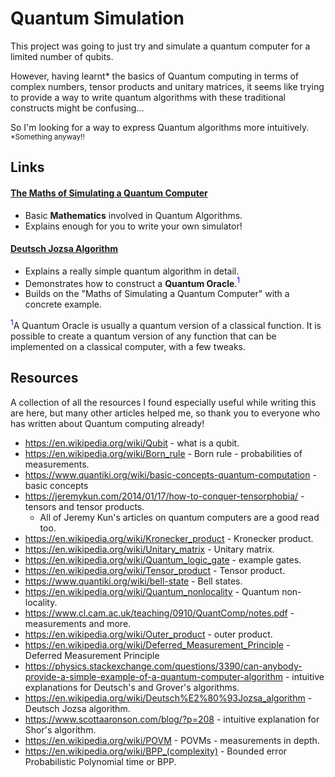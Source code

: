 # Quantum Simulation

This project was going to just try and simulate a quantum computer for a limited number of qubits.

However, having learnt* the basics of Quantum computing in terms of complex numbers, tensor products and unitary
matrices, it seems like trying to provide a way to write quantum algorithms with these traditional constructs
might be confusing...

So I'm looking for a way to express Quantum algorithms more intuitively.
<br><sub>*Something anyway!!</sub>

## Links

#### [The Maths of Simulating a Quantum Computer](TheMathsOfSimulatingAQuantumComputer.md)
* Basic **Mathematics** involved in Quantum Algorithms.
* Explains enough for you to write your own simulator!

#### [Deutsch Jozsa Algorithm](DeutschJozsaAlgorithm.md)
* Explains a really simple quantum algorithm in detail.
* Demonstrates how to construct a **Quantum Oracle**.<span style="color:blue"><sup>1</sup></span>
* Builds on the "Maths of Simulating a Quantum Computer" with a concrete example.

<span style="color:blue"><sup>1</sup></span>A Quantum Oracle is usually a quantum version
of a classical function. It is possible to create a quantum version of any function
that can be implemented on a classical computer, with a few tweaks.

## Resources

A collection of all the resources I found especially useful while writing this are here, but many other
articles helped me, so thank you to everyone who has written about Quantum computing already!

* https://en.wikipedia.org/wiki/Qubit - what is a qubit.
* https://en.wikipedia.org/wiki/Born_rule - Born rule - probabilities of measurements.
* https://www.quantiki.org/wiki/basic-concepts-quantum-computation - basic concepts
* https://jeremykun.com/2014/01/17/how-to-conquer-tensorphobia/ - tensors and tensor products.
  * All of Jeremy Kun's articles on quantum computers are a good read too.
* https://en.wikipedia.org/wiki/Kronecker_product - Kronecker product.
* https://en.wikipedia.org/wiki/Unitary_matrix - Unitary matrix.
* https://en.wikipedia.org/wiki/Quantum_logic_gate - example gates.
* https://en.wikipedia.org/wiki/Tensor_product - Tensor product.
* https://www.quantiki.org/wiki/bell-state - Bell states.
* https://en.wikipedia.org/wiki/Quantum_nonlocality - Quantum non-locality.
* https://www.cl.cam.ac.uk/teaching/0910/QuantComp/notes.pdf - measurements and more.
* https://en.wikipedia.org/wiki/Outer_product - outer product.
* https://en.wikipedia.org/wiki/Deferred_Measurement_Principle - Deferred Measurement Principle
* https://physics.stackexchange.com/questions/3390/can-anybody-provide-a-simple-example-of-a-quantum-computer-algorithm - intuitive
explanations for Deutsch's and Grover's algorithms.
* https://en.wikipedia.org/wiki/Deutsch%E2%80%93Jozsa_algorithm - Deutsch Jozsa algorithm.
* https://www.scottaaronson.com/blog/?p=208 - intuitive explanation for Shor's algorithm.
* https://en.wikipedia.org/wiki/POVM - POVMs - measurements in depth.
* https://en.wikipedia.org/wiki/BPP_(complexity) - Bounded error Probabilistic Polynomial time or BPP.